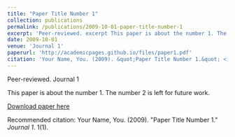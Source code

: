 ```yaml
---
title: "Paper Title Number 1"
collection: publications
permalink: /publications/2009-10-01-paper-title-number-1
excerpt: 'Peer-reviewed. excerpt This paper is about the number 1. The number 2 is left for future work. Date: xx-xx-xxxx. Journal 1. Read me.'
date: 2009-10-01
venue: 'Journal 1'
paperurl: 'http://academicpages.github.io/files/paper1.pdf'
citation: 'Your Name, You. (2009). &quot;Paper Title Number 1.&quot; <i>Journal 1</i>. 1(1).'
---
```


<div class="small">
   Peer-reviewed. Journal 1
</div> 

This paper is about the number 1. The number 2 is left for future work.

[Download paper here](http://academicpages.github.io/files/paper1.pdf)

Recommended citation: Your Name, You. (2009). "Paper Title Number 1." <i>Journal 1</i>. 1(1).